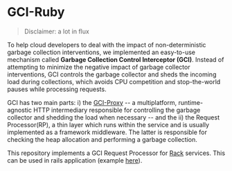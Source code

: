 # GCI-Ruby

> Disclaimer: a lot in flux

To help cloud developers to deal with the impact of non-deterministic garbage collection interventions, we
implemented an easy-to-use mechanism called **Garbage Collection Control Interceptor (GCI)**. Instead of attempting to
minimize the negative impact of garbage collector interventions, GCI controls the garbage collector and sheds the
incoming load during collections, which avoids CPU competition and stop-the-world pauses while processing requests.

GCI has two main parts: i) the [GCI-Proxy](https://github.com/gcinterceptor/gci-proxy) -- a multiplatform,
runtime-agnostic HTTP intermediary responsible for controlling the garbage collector and shedding the
load when necessary -- and the ii) the Request Processor(RP), a thin layer which runs within the service and is
usually implemented as a framework middleware. The latter is responsible for checking the heap allocation and performing
a garbage collection.

This repository implements a GCI Request Processor for [Rack](https://rack.github.io/) services. This can be used
in rails application (example [here](https://github.com/gcinterceptor/msgpush-ruby)).
